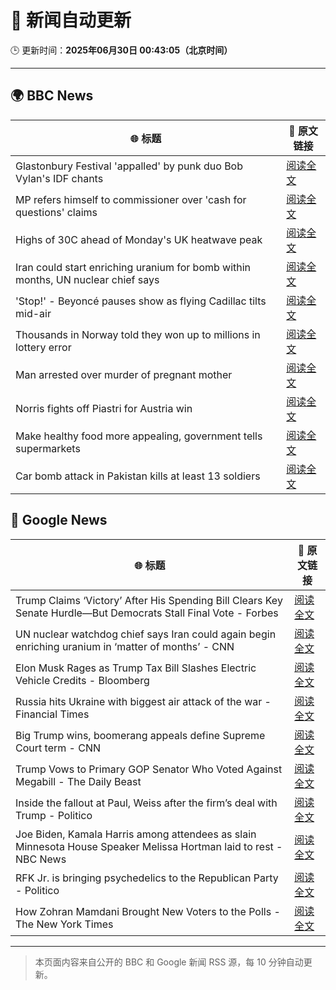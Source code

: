 # 🧠 新闻自动更新

🕒 更新时间：**2025年06月30日 00:43:05（北京时间）**

---

## 🌍 BBC News

| 🌐 标题 | 🔗 原文链接 |
|--------|-------------|
| Glastonbury Festival 'appalled' by punk duo Bob Vylan's IDF chants | [阅读全文](https://www.bbc.com/news/articles/c33514nryy1o) |
| MP refers himself to commissioner over 'cash for questions' claims | [阅读全文](https://www.bbc.com/news/articles/c4gdrjqvp0jo) |
| Highs of 30C ahead of Monday's UK heatwave peak | [阅读全文](https://www.bbc.com/news/articles/cx2l77w5pl7o) |
| Iran could start enriching uranium for bomb within months, UN nuclear chief says | [阅读全文](https://www.bbc.com/news/articles/c79qeqg89g2o) |
| 'Stop!' - Beyoncé pauses show as flying Cadillac tilts mid-air | [阅读全文](https://www.bbc.com/news/articles/c20nqzxn4xqo) |
| Thousands in Norway told they won up to millions in lottery error | [阅读全文](https://www.bbc.com/news/articles/c15wn70v7z8o) |
| Man arrested over murder of pregnant mother | [阅读全文](https://www.bbc.com/news/articles/crl0j2ggr1jo) |
| Norris fights off Piastri for Austria win | [阅读全文](https://www.bbc.com/sport/formula1/articles/c9qx0eyjqxpo) |
| Make healthy food more appealing, government tells supermarkets | [阅读全文](https://www.bbc.com/news/articles/ckg5xzpmxzgo) |
| Car bomb attack in Pakistan kills at least 13 soldiers | [阅读全文](https://www.bbc.com/news/articles/cjd2z0d8772o) |

## 📰 Google News

| 🌐 标题 | 🔗 原文链接 |
|--------|-------------|
| Trump Claims ‘Victory’ After His Spending Bill Clears Key Senate Hurdle—But Democrats Stall Final Vote - Forbes | [阅读全文](https://news.google.com/rss/articles/CBMi7wFBVV95cUxNLWRfU1dCczIyZXVGRzZOdkhBNXpBOEhwemE2d21JWGRUMDAxbHVVV3FsVTVQWF9Lbi1CclZoNUE2OVNNelJkUmlDbDRGelhnUGVQVGZsYl8tUkRfY0RNZUp6ZFNBOGw3bHp6TkNfU0Z6NTNidERWaFJVazI5aGpEU3lVUWhjTW1BcmI2QlUwZFVkeGxpNFJPNUxvNWZfZzV0WHV4MDBSb2xVRGxfaTBtTFhZZWRZbFpwY2dSVExVanpLZTlZR0FWTk5lQUVxT2p2YmRmQi0zOWgzZ1JkXzdYMS1uN2ZSY0ZBZ3oyLWk5SQ?oc=5) |
| UN nuclear watchdog chief says Iran could again begin enriching uranium in ‘matter of months’ - CNN | [阅读全文](https://news.google.com/rss/articles/CBMid0FVX3lxTE11aU9HZnNkeXFXX0Yyczc3MUpPeF93aUwwNElrblN3dm5zV2dlVXhxV2ZrNlBpSmZ5Nm5nalRVTUxNNDFjQWN5SDc1WjZlV0xJTmpTcWY2Ukx5VndIcWpoVFBKYTA5VXNUR1F2YXlLdFBVRXk1ZEZ30gF8QVVfeXFMUGp6T3RLLVo2XzB1VEVDYVh5WUFuNTdBOHRBbUFuTTFfWlRWWEJaRGdlMm1XNzNxT1dISnl2anZiVUEtU1hBdVU3MkNqemRLT21YSXZacEdjREJCTjExa2FpbDk0eWxXdGhrZXNvbTJ0d3gtcDJHSzJZTWU4Zg?oc=5) |
| Elon Musk Rages as Trump Tax Bill Slashes Electric Vehicle Credits - Bloomberg | [阅读全文](https://news.google.com/rss/articles/CBMisgFBVV95cUxOb3FUeS1hR1hONHBCLVZUUVFxQU5vWFVmRWotTk5LS3lBeF9GZ3FFa3p2MVo2blJuQm82Ym1Iel96TjdGRzI0bU9FVmFtX2QxX1g3OGhubF9rb2UtYzNldnRDZXZDbkNGZGFUX0llVW03MTNTRmhBcUJuN011WGd5VVBIR1FON3ZsdXZlNWlhVEI4VU9ERmtGT1Y3RVBEcjhZUkFqbUROZGhkTzl1UUtSX3pR?oc=5) |
| Russia hits Ukraine with biggest air attack of the war - Financial Times | [阅读全文](https://news.google.com/rss/articles/CBMicEFVX3lxTE5ncVJnNlgyMGxJbDlXaGhXMlZTNGZKaUVUOFRHYzNTYjlwczBCVVpSOGdEYm5xb3Bsc2JxUF9YMDF0QlM0d3Z6RzM4QjVWeVZJTV9tWE82dXdxVVZVcG5xQ2V6UkpwLVFxSEMyWnV0OVo?oc=5) |
| Big Trump wins, boomerang appeals define Supreme Court term - CNN | [阅读全文](https://news.google.com/rss/articles/CBMieEFVX3lxTFBQNkQ4cHQzNk1VaGJWZWFVNVpMaExuN0FoLVhDT2twYklRb29UcjRFb1hVUm9TZU9aa2JZWmNpZTJfQU9RWExPczYwZFM3NkZqc3hyM1FDeXNlSXU0bUdVWTQyMDAyMS1lUEQ1TVVkSlAtby1sMlZpbdIBfkFVX3lxTE1nbmtnUm5uZnNxOENEWDdaeVVVU080eFB0T3FqTnZ3MDQ4YUd5OGtHMVFhOFl0aTNDdndqeVE3R2FMQ2xDYkRHQzNVR0pDUkRNYmpnNEdtRHNOOVJBX05VckJ0LWozQ0Jia1hqTkRsaFJybmxkZnRXbWV3eHEtQQ?oc=5) |
| Trump Vows to Primary GOP Senator Who Voted Against Megabill - The Daily Beast | [阅读全文](https://news.google.com/rss/articles/CBMingFBVV95cUxOS1hPYTVjdU9nZE1QcXBJZ09UUEloeFlOT0hDU04xZHlKZEJqNjdwa1JNNXBKM3NLTkd2VXpaUFFMMVE1b1h4dFZIc0V4RHBRLWg4NDJ3WVpodDF2ZzhxTTl3Y2xiU3dEbFh3RU1HME5RT1VrWkVycmJFU212NnhjZmFtVzZJcHg0VmNEeHItUlFWQ2hObDFPYlc2RHpUQQ?oc=5) |
| Inside the fallout at Paul, Weiss after the firm’s deal with Trump - Politico | [阅读全文](https://news.google.com/rss/articles/CBMijAFBVV95cUxOU0JDbmJ5OE9VTGJERHBDSzZUZTNjQVZLb2VEQUNqUkxsTWRuZkg4VHBKU2JGZTBkdy10TFhGZ2d6V2liVU96MHF2UlhGdFpydzdPRXJ1aUVqajBtNzBnR3N5eTR5UjVRMkRScWVnQ1U4UFE4aEN5QmRyWkM0TUV4NnFybTNJRTlZM3dFTQ?oc=5) |
| Joe Biden, Kamala Harris among attendees as slain Minnesota House Speaker Melissa Hortman laid to rest - NBC News | [阅读全文](https://news.google.com/rss/articles/CBMingFBVV95cUxNbEtIOUZDYm1nRGNBVldaOTBlckFtVlVpQkJfMzJoOEtzb09PWHZSVjRQbXl3ZUlsOHItd1pVTTQ2cjVwTW93SEUwcy1UME1WZXZGOXkwTkdUMmhoc1gxemFab0hSMVl4aWRMbEhNN2xUWFZqdTNFZy05SUJfWkNrcUdhQk9YR0dqR3RrWm1lcjVFMVlHbXduWDNmUFU3UdIBVkFVX3lxTE0yQVB6Ml83a0paa2Fzajdza1dTZXVVeXhNbUlUc1hQUUQ3cFkyRExkTnF6QXdoTnRkY0tBUnNvYmpKMG80Y19fUFcxbXBxb2tpU0hVTHBn?oc=5) |
| RFK Jr. is bringing psychedelics to the Republican Party - Politico | [阅读全文](https://news.google.com/rss/articles/CBMilwFBVV95cUxQMm9kaWtUVWlKT1FPLWx1azVOWlJhZDJKT0RJTWRmYlpIdXV5WjdrOFF3Y3BlWUk2bkIyMkh6NTVUR1ZQU0xJY0dWNFEzTFVROE1jYmxHdklPYUVsSzlUWWUzWjl4OU5rejVoem9sRVgxZkdWb3BLTnU2dHdCTnE2dnZfSWRQcS0yNDFtX3lFalVZTDBfTVY4?oc=5) |
| How Zohran Mamdani Brought New Voters to the Polls - The New York Times | [阅读全文](https://news.google.com/rss/articles/CBMihgFBVV95cUxObWxTckZpU2xCaC1fZ25rdVFGT2t5MDRFcnB2Z01CaWZGWHJWZnN1UnU1eVIwOVpUZ0FGWFd0ak1ZUmh3RE05NlpUZnk1dDd1N2FtYW96dUdmRGs4S0pFS2pZdEd4S1lTVlh3LUpINXQ0VHVRZEZhSjRRb3ZpSTJPeUt3MnFiQQ?oc=5) |

---
> 本页面内容来自公开的 BBC 和 Google 新闻 RSS 源，每 10 分钟自动更新。